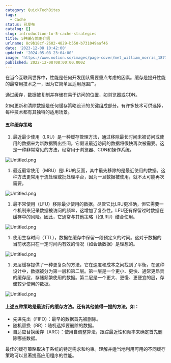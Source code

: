 ```yaml
---
category: QuickTechBites
tags:
  - Cache
status: 已发布
catalog: []
slug: introduction-to-5-cache-strategies
title: 5种缓存策略介绍
urlname: 8c9b18cf-2602-4829-b550-b731049aaf46
date: '2023-12-08 10:42:00'
updated: '2024-05-08 23:04:00'
image: 'https://www.notion.so/images/page-cover/met_william_morris_1877_willow.jpg'
published: 2022-12-08T08:00:00.000Z
---
```


在当今互联网世界中，性能是任何开发团队需要重点考虑的因素。缓存是提升性能的最常用技术之一，因为它简单且适用范围广。


通过缓存，数据被复制并存储在易于访问的位置，如浏览器或CDN。


如何更新和清除数据是任何缓存策略设计的关键组成部分。有许多技术可供选择，每种技术都有其独特的适用场景。


#### 五种缓存策略

1. 最近最少使用（LRU）是一种缓存管理方法，通过移除最长时间未被访问或使用的数据来为新数据腾出空间。它假设最近访问的数据将很快再次被需要。这是一种非常常见的方法，经常用于浏览器、CDN和操作系统。

![Untitled.png](https://prod-files-secure.s3.us-west-2.amazonaws.com/5d24fe63-e567-4804-86f9-9fdc62e13082/74494354-3dc7-4fc2-be3e-7e15913b3f24/Untitled.png?X-Amz-Algorithm=AWS4-HMAC-SHA256&X-Amz-Content-Sha256=UNSIGNED-PAYLOAD&X-Amz-Credential=ASIAZI2LB466WFPYPDJS%2F20250301%2Fus-west-2%2Fs3%2Faws4_request&X-Amz-Date=20250301T213308Z&X-Amz-Expires=3600&X-Amz-Security-Token=IQoJb3JpZ2luX2VjEHQaCXVzLXdlc3QtMiJIMEYCIQCQhyu%2BzO6x0vrnQL0drMveok%2Bqvt3lM3HuHARrOOY6PAIhANy713lfF9J1pXnLo%2B0q1N1W1hkD%2BYxy37o3s51pkyjeKogECK3%2F%2F%2F%2F%2F%2F%2F%2F%2F%2FwEQABoMNjM3NDIzMTgzODA1IgwMCKdv2TsbDC8dA2cq3AMU3gxBEzB4Jp%2Bz%2B4R4DME8Aa5upqYgDWVbp7n1PtyDIatcn6DcfDv%2FRCzrylQ4fFwx8aXlLk6yjccxCMtTgom4Lo4Id0KaFapy66oCCAQZR%2FP1Q2l11BTvskGtLRrzSB23HcDmRzlXvJvcGlArSy4edDMLAyZ3i2vCizYxWbJ4aWsx6UMMT%2FYEzWXpE%2F9heZ%2F7eCmF%2FbE0X5YnFbGFcloBlL8iF6IBfqLFMrWLhR4e5xVyDuTGcmzP7PuWJxwjnR3qxc6iFUuHP3Z6nB4G%2FcYtKxIO9gc96d7pLNyLoS4tAD26etzrm69mKqgwH2Jxc5IQNNXgfsjJSTXw%2FzPn4hOeCg9%2FIaNSgpdIR9Ev%2B0qN83Hxg0WdbnTRfksJkOVsr4MYYHqKigCSo1%2BOZsmpAX0BplCXbm%2FaxOVot%2FRf4XHmkyFegB3ZOqBpuEgnr0O9Mj07c8m%2BkjuqKnQ3BchklFftXjoYw83VZo3PwZvpTfkTQnRBCoNqpQzYP6KpWOHfRF706pLGdOmwT4%2FMuCQavbtKntW%2Bc985aAjUR7ZvGGM8PlC2FSTvANvoFteWe2Rt%2F7WgVXSVxTCFSSUHojt26cgCwPPzrOAK9Sho0gNqXEBNIBSgqNiCxO0aASTS1zDLxI2%2BBjqkASL09%2B9kYOL8ydakbnDYic%2F9Z%2FA89Ub0%2Bhi%2B2zliMcwX7bG18J%2FHxUI5WhsziYcPg7ONE01%2FqNmclMQLF%2FEAL3dgxZR88UUkJWW6sK7VHq2NLh%2Ffq4FW1kjLne8bxdwuildkQCeBzkQY0rkMkScnYf7HfxgfDE7z2ZCA5Kk5mIjpmQ2KpXpVC%2Frks6huZFEHKTsYdm83dJx%2BKpRpYEAD%2BQjSfoaB&X-Amz-Signature=1adca1059f5faec50a2ca9175351ce26982b5cfefdc2023d6787cde0af66eeb9&X-Amz-SignedHeaders=host&x-id=GetObject)

1. 最近最常使用（MRU）是LRU的反面，其中最先移除的是最近使用的数据。这种方法更常用于流处理或批处理平台，因为一旦数据被使用，就不太可能再次需要。

![Untitled.png](https://prod-files-secure.s3.us-west-2.amazonaws.com/5d24fe63-e567-4804-86f9-9fdc62e13082/9394e615-e149-4cd8-9a1b-e3c39cda8184/Untitled.png?X-Amz-Algorithm=AWS4-HMAC-SHA256&X-Amz-Content-Sha256=UNSIGNED-PAYLOAD&X-Amz-Credential=ASIAZI2LB466WFPYPDJS%2F20250301%2Fus-west-2%2Fs3%2Faws4_request&X-Amz-Date=20250301T213308Z&X-Amz-Expires=3600&X-Amz-Security-Token=IQoJb3JpZ2luX2VjEHQaCXVzLXdlc3QtMiJIMEYCIQCQhyu%2BzO6x0vrnQL0drMveok%2Bqvt3lM3HuHARrOOY6PAIhANy713lfF9J1pXnLo%2B0q1N1W1hkD%2BYxy37o3s51pkyjeKogECK3%2F%2F%2F%2F%2F%2F%2F%2F%2F%2FwEQABoMNjM3NDIzMTgzODA1IgwMCKdv2TsbDC8dA2cq3AMU3gxBEzB4Jp%2Bz%2B4R4DME8Aa5upqYgDWVbp7n1PtyDIatcn6DcfDv%2FRCzrylQ4fFwx8aXlLk6yjccxCMtTgom4Lo4Id0KaFapy66oCCAQZR%2FP1Q2l11BTvskGtLRrzSB23HcDmRzlXvJvcGlArSy4edDMLAyZ3i2vCizYxWbJ4aWsx6UMMT%2FYEzWXpE%2F9heZ%2F7eCmF%2FbE0X5YnFbGFcloBlL8iF6IBfqLFMrWLhR4e5xVyDuTGcmzP7PuWJxwjnR3qxc6iFUuHP3Z6nB4G%2FcYtKxIO9gc96d7pLNyLoS4tAD26etzrm69mKqgwH2Jxc5IQNNXgfsjJSTXw%2FzPn4hOeCg9%2FIaNSgpdIR9Ev%2B0qN83Hxg0WdbnTRfksJkOVsr4MYYHqKigCSo1%2BOZsmpAX0BplCXbm%2FaxOVot%2FRf4XHmkyFegB3ZOqBpuEgnr0O9Mj07c8m%2BkjuqKnQ3BchklFftXjoYw83VZo3PwZvpTfkTQnRBCoNqpQzYP6KpWOHfRF706pLGdOmwT4%2FMuCQavbtKntW%2Bc985aAjUR7ZvGGM8PlC2FSTvANvoFteWe2Rt%2F7WgVXSVxTCFSSUHojt26cgCwPPzrOAK9Sho0gNqXEBNIBSgqNiCxO0aASTS1zDLxI2%2BBjqkASL09%2B9kYOL8ydakbnDYic%2F9Z%2FA89Ub0%2Bhi%2B2zliMcwX7bG18J%2FHxUI5WhsziYcPg7ONE01%2FqNmclMQLF%2FEAL3dgxZR88UUkJWW6sK7VHq2NLh%2Ffq4FW1kjLne8bxdwuildkQCeBzkQY0rkMkScnYf7HfxgfDE7z2ZCA5Kk5mIjpmQ2KpXpVC%2Frks6huZFEHKTsYdm83dJx%2BKpRpYEAD%2BQjSfoaB&X-Amz-Signature=a376cbf13978a56db2f5365a78b9c21fd5a050e7076d3c554d8026b33f73cbae&X-Amz-SignedHeaders=host&x-id=GetObject)

1. 最不常使用（LFU）移除最少使用的数据。尽管它比LRU更准确，但它需要一个机制来记录数据被访问的频率，这增加了复杂性。LFU还有保留过时数据在缓存中的风险。因此，它通常与其他策略（如LRU）结合使用。

![Untitled.png](https://prod-files-secure.s3.us-west-2.amazonaws.com/5d24fe63-e567-4804-86f9-9fdc62e13082/ff489bb8-941e-4617-b208-e17020ed7ada/Untitled.png?X-Amz-Algorithm=AWS4-HMAC-SHA256&X-Amz-Content-Sha256=UNSIGNED-PAYLOAD&X-Amz-Credential=ASIAZI2LB466WFPYPDJS%2F20250301%2Fus-west-2%2Fs3%2Faws4_request&X-Amz-Date=20250301T213308Z&X-Amz-Expires=3600&X-Amz-Security-Token=IQoJb3JpZ2luX2VjEHQaCXVzLXdlc3QtMiJIMEYCIQCQhyu%2BzO6x0vrnQL0drMveok%2Bqvt3lM3HuHARrOOY6PAIhANy713lfF9J1pXnLo%2B0q1N1W1hkD%2BYxy37o3s51pkyjeKogECK3%2F%2F%2F%2F%2F%2F%2F%2F%2F%2FwEQABoMNjM3NDIzMTgzODA1IgwMCKdv2TsbDC8dA2cq3AMU3gxBEzB4Jp%2Bz%2B4R4DME8Aa5upqYgDWVbp7n1PtyDIatcn6DcfDv%2FRCzrylQ4fFwx8aXlLk6yjccxCMtTgom4Lo4Id0KaFapy66oCCAQZR%2FP1Q2l11BTvskGtLRrzSB23HcDmRzlXvJvcGlArSy4edDMLAyZ3i2vCizYxWbJ4aWsx6UMMT%2FYEzWXpE%2F9heZ%2F7eCmF%2FbE0X5YnFbGFcloBlL8iF6IBfqLFMrWLhR4e5xVyDuTGcmzP7PuWJxwjnR3qxc6iFUuHP3Z6nB4G%2FcYtKxIO9gc96d7pLNyLoS4tAD26etzrm69mKqgwH2Jxc5IQNNXgfsjJSTXw%2FzPn4hOeCg9%2FIaNSgpdIR9Ev%2B0qN83Hxg0WdbnTRfksJkOVsr4MYYHqKigCSo1%2BOZsmpAX0BplCXbm%2FaxOVot%2FRf4XHmkyFegB3ZOqBpuEgnr0O9Mj07c8m%2BkjuqKnQ3BchklFftXjoYw83VZo3PwZvpTfkTQnRBCoNqpQzYP6KpWOHfRF706pLGdOmwT4%2FMuCQavbtKntW%2Bc985aAjUR7ZvGGM8PlC2FSTvANvoFteWe2Rt%2F7WgVXSVxTCFSSUHojt26cgCwPPzrOAK9Sho0gNqXEBNIBSgqNiCxO0aASTS1zDLxI2%2BBjqkASL09%2B9kYOL8ydakbnDYic%2F9Z%2FA89Ub0%2Bhi%2B2zliMcwX7bG18J%2FHxUI5WhsziYcPg7ONE01%2FqNmclMQLF%2FEAL3dgxZR88UUkJWW6sK7VHq2NLh%2Ffq4FW1kjLne8bxdwuildkQCeBzkQY0rkMkScnYf7HfxgfDE7z2ZCA5Kk5mIjpmQ2KpXpVC%2Frks6huZFEHKTsYdm83dJx%2BKpRpYEAD%2BQjSfoaB&X-Amz-Signature=79f1af6ae61b12de61886395a60df855f1bb21ccb5d22ed197a0c3157dca162a&X-Amz-SignedHeaders=host&x-id=GetObject)

1. 使用生存时间（TTL），数据在缓存中保留一段预定义的时间。这对于数据的当前状态只在一定时间内有效的情况（如会话数据）是理想的。

![Untitled.png](https://prod-files-secure.s3.us-west-2.amazonaws.com/5d24fe63-e567-4804-86f9-9fdc62e13082/480ed8d3-f3c7-4a40-a9c6-4ca2e915c139/Untitled.png?X-Amz-Algorithm=AWS4-HMAC-SHA256&X-Amz-Content-Sha256=UNSIGNED-PAYLOAD&X-Amz-Credential=ASIAZI2LB466WFPYPDJS%2F20250301%2Fus-west-2%2Fs3%2Faws4_request&X-Amz-Date=20250301T213308Z&X-Amz-Expires=3600&X-Amz-Security-Token=IQoJb3JpZ2luX2VjEHQaCXVzLXdlc3QtMiJIMEYCIQCQhyu%2BzO6x0vrnQL0drMveok%2Bqvt3lM3HuHARrOOY6PAIhANy713lfF9J1pXnLo%2B0q1N1W1hkD%2BYxy37o3s51pkyjeKogECK3%2F%2F%2F%2F%2F%2F%2F%2F%2F%2FwEQABoMNjM3NDIzMTgzODA1IgwMCKdv2TsbDC8dA2cq3AMU3gxBEzB4Jp%2Bz%2B4R4DME8Aa5upqYgDWVbp7n1PtyDIatcn6DcfDv%2FRCzrylQ4fFwx8aXlLk6yjccxCMtTgom4Lo4Id0KaFapy66oCCAQZR%2FP1Q2l11BTvskGtLRrzSB23HcDmRzlXvJvcGlArSy4edDMLAyZ3i2vCizYxWbJ4aWsx6UMMT%2FYEzWXpE%2F9heZ%2F7eCmF%2FbE0X5YnFbGFcloBlL8iF6IBfqLFMrWLhR4e5xVyDuTGcmzP7PuWJxwjnR3qxc6iFUuHP3Z6nB4G%2FcYtKxIO9gc96d7pLNyLoS4tAD26etzrm69mKqgwH2Jxc5IQNNXgfsjJSTXw%2FzPn4hOeCg9%2FIaNSgpdIR9Ev%2B0qN83Hxg0WdbnTRfksJkOVsr4MYYHqKigCSo1%2BOZsmpAX0BplCXbm%2FaxOVot%2FRf4XHmkyFegB3ZOqBpuEgnr0O9Mj07c8m%2BkjuqKnQ3BchklFftXjoYw83VZo3PwZvpTfkTQnRBCoNqpQzYP6KpWOHfRF706pLGdOmwT4%2FMuCQavbtKntW%2Bc985aAjUR7ZvGGM8PlC2FSTvANvoFteWe2Rt%2F7WgVXSVxTCFSSUHojt26cgCwPPzrOAK9Sho0gNqXEBNIBSgqNiCxO0aASTS1zDLxI2%2BBjqkASL09%2B9kYOL8ydakbnDYic%2F9Z%2FA89Ub0%2Bhi%2B2zliMcwX7bG18J%2FHxUI5WhsziYcPg7ONE01%2FqNmclMQLF%2FEAL3dgxZR88UUkJWW6sK7VHq2NLh%2Ffq4FW1kjLne8bxdwuildkQCeBzkQY0rkMkScnYf7HfxgfDE7z2ZCA5Kk5mIjpmQ2KpXpVC%2Frks6huZFEHKTsYdm83dJx%2BKpRpYEAD%2BQjSfoaB&X-Amz-Signature=e81b2c75abaaaff347f1459cf110b7c5bae12e31a2731799558d8e30a4c022e1&X-Amz-SignedHeaders=host&x-id=GetObject)

1. 双层缓存提供了一种更复杂的方法，它在速度和成本之间找到了平衡。在这种设计中，数据被分为第一层和第二层。第一层是一个更小、更快、通常更昂贵的缓存层，存储频繁使用的数据。第二层是一个更大、更慢、更便宜的层，存储较少使用的数据。

![Untitled.png](https://prod-files-secure.s3.us-west-2.amazonaws.com/5d24fe63-e567-4804-86f9-9fdc62e13082/35e68090-275d-4707-9e9a-ce86f000e9eb/Untitled.png?X-Amz-Algorithm=AWS4-HMAC-SHA256&X-Amz-Content-Sha256=UNSIGNED-PAYLOAD&X-Amz-Credential=ASIAZI2LB466WFPYPDJS%2F20250301%2Fus-west-2%2Fs3%2Faws4_request&X-Amz-Date=20250301T213308Z&X-Amz-Expires=3600&X-Amz-Security-Token=IQoJb3JpZ2luX2VjEHQaCXVzLXdlc3QtMiJIMEYCIQCQhyu%2BzO6x0vrnQL0drMveok%2Bqvt3lM3HuHARrOOY6PAIhANy713lfF9J1pXnLo%2B0q1N1W1hkD%2BYxy37o3s51pkyjeKogECK3%2F%2F%2F%2F%2F%2F%2F%2F%2F%2FwEQABoMNjM3NDIzMTgzODA1IgwMCKdv2TsbDC8dA2cq3AMU3gxBEzB4Jp%2Bz%2B4R4DME8Aa5upqYgDWVbp7n1PtyDIatcn6DcfDv%2FRCzrylQ4fFwx8aXlLk6yjccxCMtTgom4Lo4Id0KaFapy66oCCAQZR%2FP1Q2l11BTvskGtLRrzSB23HcDmRzlXvJvcGlArSy4edDMLAyZ3i2vCizYxWbJ4aWsx6UMMT%2FYEzWXpE%2F9heZ%2F7eCmF%2FbE0X5YnFbGFcloBlL8iF6IBfqLFMrWLhR4e5xVyDuTGcmzP7PuWJxwjnR3qxc6iFUuHP3Z6nB4G%2FcYtKxIO9gc96d7pLNyLoS4tAD26etzrm69mKqgwH2Jxc5IQNNXgfsjJSTXw%2FzPn4hOeCg9%2FIaNSgpdIR9Ev%2B0qN83Hxg0WdbnTRfksJkOVsr4MYYHqKigCSo1%2BOZsmpAX0BplCXbm%2FaxOVot%2FRf4XHmkyFegB3ZOqBpuEgnr0O9Mj07c8m%2BkjuqKnQ3BchklFftXjoYw83VZo3PwZvpTfkTQnRBCoNqpQzYP6KpWOHfRF706pLGdOmwT4%2FMuCQavbtKntW%2Bc985aAjUR7ZvGGM8PlC2FSTvANvoFteWe2Rt%2F7WgVXSVxTCFSSUHojt26cgCwPPzrOAK9Sho0gNqXEBNIBSgqNiCxO0aASTS1zDLxI2%2BBjqkASL09%2B9kYOL8ydakbnDYic%2F9Z%2FA89Ub0%2Bhi%2B2zliMcwX7bG18J%2FHxUI5WhsziYcPg7ONE01%2FqNmclMQLF%2FEAL3dgxZR88UUkJWW6sK7VHq2NLh%2Ffq4FW1kjLne8bxdwuildkQCeBzkQY0rkMkScnYf7HfxgfDE7z2ZCA5Kk5mIjpmQ2KpXpVC%2Frks6huZFEHKTsYdm83dJx%2BKpRpYEAD%2BQjSfoaB&X-Amz-Signature=02b1121590afb465dd63bf034745cd582d122c95ff0e08829bf5e7732e1781e4&X-Amz-SignedHeaders=host&x-id=GetObject)


#### 上述五种策略是最流行的缓存方法。还有其他值得一提的方法，如：

- 先进先出（FIFO）：最早的数据首先被删除。
- 随机替换（RR）：随机选择要删除的数据。
- 自适应替换缓存（ARC）：使用自调整算法，跟踪最近性和频率来确定首先删除哪些数据。

最佳的缓存策略取决于系统的特定需求和约束。理解并适当地利用可用的不同缓存策略可以显著提高应用程序的性能。

